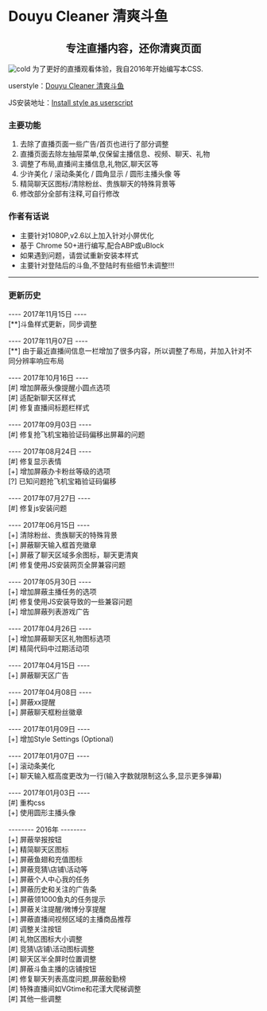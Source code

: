 
# Douyu Cleaner 清爽斗鱼

## <center>专注直播内容，还你清爽页面</center>
![cold](https://userstyles.org/style_screenshots/132037_after.jpeg)
为了更好的直播观看体验，我自2016年开始编写本CSS.

userstyle：[Douyu Cleaner 清爽斗鱼](https://userstyles.org/styles/132037/douyu-cleaner)

JS安装地址：[Install style as userscript](https://userstyles.org/styles/userjs/132037/douyu-cleaner.user.js)

### 主要功能
1. 去除了直播页面一些广告/首页也进行了部分调整
2. 直播页面去除左抽屉菜单,仅保留主播信息、视频、聊天、礼物
3. 调整了布局,直播间主播信息,礼物区,聊天区等
4. 少许美化 / 滚动条美化 / 圆角显示 / 圆形主播头像 等
5. 精简聊天区图标/清除粉丝、贵族聊天的特殊背景等
6. 修改部分全部有注释,可自行修改

### 作者有话说
* 主要针对1080P,v2.6以上加入针对小屏优化
* 基于 Chrome 50+进行编写,配合ABP或uBlock
* 如果遇到问题，请尝试重新安装本样式
* 主要针对登陆后的斗鱼,不登陆时有些细节未调整!!!

---
### 更新历史

---- 2017年11月15日 ----</br>
[**]斗鱼样式更新，同步调整

---- 2017年11月07日 ----</br>
[**] 由于最近直播间信息一栏增加了很多内容，所以调整了布局，并加入针对不同分辨率响应布局

---- 2017年10月16日 ----</br>
[#] 增加屏蔽头像提醒小圆点选项</br>
[#] 适配新聊天区样式</br>
[#] 修复直播间标题栏样式</br>

---- 2017年09月03日 ----</br>
[#] 修复抢飞机宝箱验证码偏移出屏幕的问题</br>

---- 2017年08月24日 ----</br>
[#] 修复显示表情</br>
[+] 增加屏蔽办卡粉丝等级的选项</br>
[?] 已知问题抢飞机宝箱验证码偏移</br>

---- 2017年07月27日 ----</br>
[#] 修复js安装问题</br>

---- 2017年06月15日 ----</br>
[+] 清除粉丝、贵族聊天的特殊背景</br>
[+] 屏蔽聊天输入框首充徽章</br>
[+] 屏蔽了聊天区域多余图标，聊天更清爽</br>
[#] 修复使用JS安装网页全屏兼容问题</br>

---- 2017年05月30日 ----</br>
[+] 增加屏蔽主播任务的选项</br>
[#] 修复使用JS安装导致的一些兼容问题</br>
[+] 增加屏蔽列表游戏广告</br>

---- 2017年04月26日 ----</br>
[+] 增加屏蔽聊天区礼物图标选项</br>
[#] 精简代码中过期活动项</br>

---- 2017年04月15日 ----</br>
[+] 屏蔽聊天区广告</br>

---- 2017年04月08日 ----</br>
[+] 屏蔽xx提醒</br>
[+] 屏蔽聊天框粉丝徽章</br>

---- 2017年01月09日 ----</br>
[+] 增加Style Settings (Optional)</br>

---- 2017年01月07日 ----</br>
[+] 滚动条美化</br>
[+] 聊天输入框高度更改为一行(输入字数就限制这么多,显示更多弹幕)

---- 2017年01月03日 ----</br>
[#] 重构css</br>
[+] 使用圆形主播头像</br>

-------- 2016年 --------</br>
[+] 屏蔽举报按钮</br>
[+] 精简聊天区图标</br>
[+] 屏蔽鱼翅和充值图标</br>
[+] 屏蔽竞猜\店铺\活动等</br>
[+] 屏蔽个人中心我的任务</br>
[+] 屏蔽历史和关注的广告条</br>
[+] 屏蔽领1000鱼丸的任务提示</br>
[+] 屏蔽关注提醒/微博分享提醒</br>
[+] 屏蔽直播间视频区域的主播商品推荐</br>
[#] 调整关注按钮</br>
[#] 礼物区图标大小调整</br>
[#] 竞猜\店铺\活动图标调整</br>
[#] 聊天区半全屏时位置调整</br>
[#] 屏蔽斗鱼主播的店铺按钮</br>
[#] 修复聊天列表高度问题,屏蔽殷勤榜</br>
[#] 特殊直播间如VGtime和花漾大爬梯调整</br>
[#] 其他一些调整